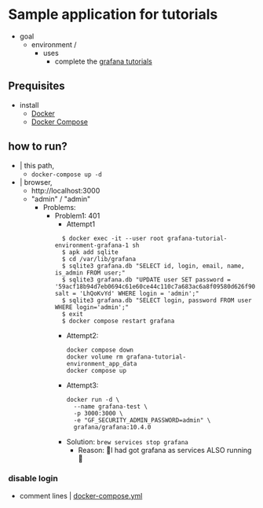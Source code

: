 # Sample application for tutorials

* goal
  * environment /
    * uses
      * complete the [grafana tutorials](https://grafana.com/tutorials)

## Prequisites

* install
  * [Docker](https://docs.docker.com/install/)
  * [Docker Compose](https://docs.docker.com/compose/install/)

## how to run?

* | this path,
  * `docker-compose up -d`
* | browser,
  * http://localhost:3000
  * "admin" / "admin"
    * Problems:
      * Problem1: 401
        * Attempt1
        ```
          $ docker exec -it --user root grafana-tutorial-environment-grafana-1 sh
          $ apk add sqlite
          $ cd /var/lib/grafana
          $ sqlite3 grafana.db "SELECT id, login, email, name, is_admin FROM user;"
          $ sqlite3 grafana.db "UPDATE user SET password = '59acf18b94d7eb0694c61e60ce44c110c7a683ac6a8f09580d626f90f0a9c285', salt = 'LhQoKvYd' WHERE login = 'admin';"
          $ sqlite3 grafana.db "SELECT login, password FROM user WHERE login='admin';"  
          $ exit
          $ docker compose restart grafana
        ```
        * Attempt2:
          ```
          docker compose down
          docker volume rm grafana-tutorial-environment_app_data
          docker compose up
          ```
        * Attempt3:
          ```
          docker run -d \
            --name grafana-test \
            -p 3000:3000 \
            -e "GF_SECURITY_ADMIN_PASSWORD=admin" \
            grafana/grafana:10.4.0
          ```
        * Solution: `brew services stop grafana`
          * Reason: 🧠I had got grafana as services ALSO running🧠
          

### disable login
* comment lines | [docker-compose.yml](docker-compose.yml)

